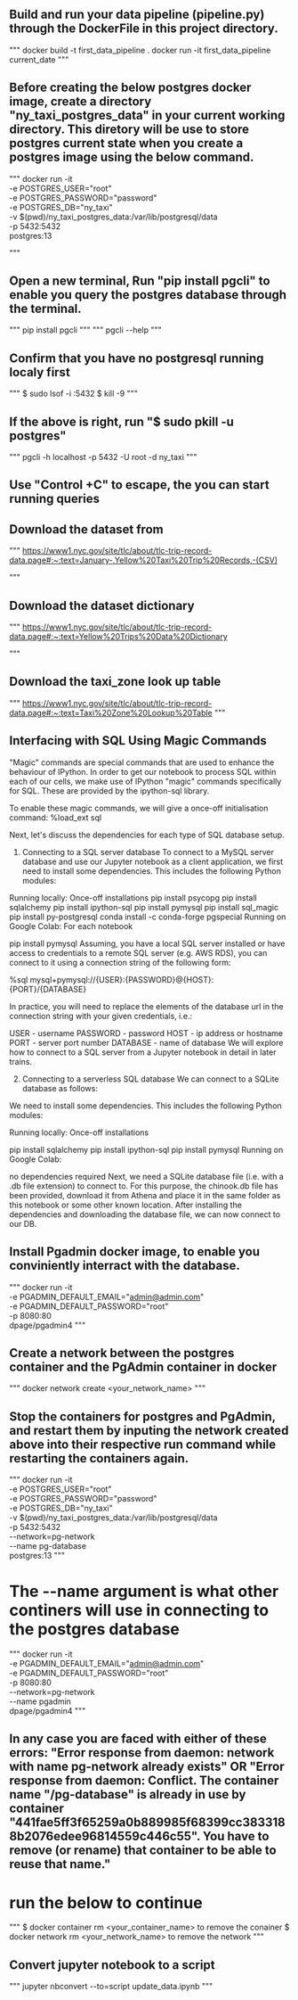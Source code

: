 ## Build and run your data pipeline (pipeline.py) through the DockerFile in this project directory.

"""
docker build -t first_data_pipeline .
docker run -it first_data_pipeline current_date
"""

## Before creating the below postgres docker image, create a directory "ny_taxi_postgres_data" in your current working directory. This diretory will be use to store postgres current state when you create a postgres image using the below command.

"""
docker run -it \
 -e POSTGRES_USER="root" \
 -e POSTGRES_PASSWORD="password" \
 -e POSTGRES_DB="ny_taxi" \
 -v $(pwd)/ny_taxi_postgres_data:/var/lib/postgresql/data \
 -p 5432:5432 \
 postgres:13

"""

## Open a new terminal, Run "pip install pgcli" to enable you query the postgres database through the terminal.

"""
pip install pgcli
"""
"""
pgcli --help
"""

## Confirm that you have no postgresql running localy first

"""
$ sudo lsof -i :5432
$ kill -9 <PID>
"""

## If the above is right, run "$ sudo pkill -u postgres"

"""
pgcli -h localhost -p 5432 -U root -d ny_taxi
"""

## Use "Control +C" to escape, the you can start running queries

## Download the dataset from

"""
https://www1.nyc.gov/site/tlc/about/tlc-trip-record-data.page#:~:text=January-,Yellow%20Taxi%20Trip%20Records,-(CSV)

"""

## Download the dataset dictionary

"""
https://www1.nyc.gov/site/tlc/about/tlc-trip-record-data.page#:~:text=Yellow%20Trips%20Data%20Dictionary

"""

## Download the taxi_zone look up table

"""
https://www1.nyc.gov/site/tlc/about/tlc-trip-record-data.page#:~:text=Taxi%20Zone%20Lookup%20Table
"""

## Interfacing with SQL Using Magic Commands

"Magic" commands are special commands that are used to enhance the behaviour of IPython. In order to get our notebook to process SQL within each of our cells, we make use of IPython "magic" commands specifically for SQL. These are provided by the ipython-sql library.

To enable these magic commands, we will give a once-off initialisation command: %load_ext sql

Next, let's discuss the dependencies for each type of SQL database setup.

1. Connecting to a SQL server database
   To connect to a MySQL server database and use our Jupyter notebook as a client application, we first need to install some dependencies. This includes the following Python modules:

Running locally: Once-off installations
pip install psycopg
pip install sqlalchemy
pip install ipython-sql
pip install pymysql
pip install sql_magic
pip install py-postgresql
conda install -c conda-forge pgspecial
Running on Google Colab: For each notebook

pip install pymysql
Assuming, you have a local SQL server installed or have access to credentials to a remote SQL server (e.g. AWS RDS), you can connect to it using a connection string of the following form:

%sql mysql+pymysql://{USER}:{PASSWORD}@{HOST}:{PORT}/{DATABASE}

In practice, you will need to replace the elements of the database url in the connection string with your given credentials, i.e.:

USER - username
PASSWORD - password
HOST - ip address or hostname
PORT - server port number
DATABASE - name of database
We will explore how to connect to a SQL server from a Jupyter notebook in detail in later trains.

2. Connecting to a serverless SQL database
   We can connect to a SQLite database as follows:

We need to install some dependencies. This includes the following Python modules:

Running locally: Once-off installations

pip install sqlalchemy
pip install ipython-sql
pip install pymysql
Running on Google Colab:

no dependencies required
Next, we need a SQLite database file (i.e. with a .db file extension) to connect to. For this purpose, the chinook.db file has been provided, download it from Athena and place it in the same folder as this notebook or some other known location.
After installing the dependencies and downloading the database file, we can now connect to our DB.

## Install Pgadmin docker image, to enable you conviniently interract with the database.

"""
docker run -it \
 -e PGADMIN_DEFAULT_EMAIL="admin@admin.com" \
 -e PGADMIN_DEFAULT_PASSWORD="root" \
 -p 8080:80 \
 dpage/pgadmin4
"""

## Create a network between the postgres container and the PgAdmin container in docker

"""
docker network create <your_network_name>
"""

## Stop the containers for postgres and PgAdmin, and restart them by inputing the network created above into their respective run command while restarting the containers again.

"""
docker run -it \
 -e POSTGRES_USER="root" \
 -e POSTGRES_PASSWORD="password" \
 -e POSTGRES_DB="ny_taxi" \
 -v $(pwd)/ny_taxi_postgres_data:/var/lib/postgresql/data \
 -p 5432:5432 \
 --network=pg-network \
 --name pg-database \
 postgres:13
"""

# The --name argument is what other continers will use in connecting to the postgres database

"""
docker run -it \
 -e PGADMIN_DEFAULT_EMAIL="admin@admin.com" \
 -e PGADMIN_DEFAULT_PASSWORD="root" \
 -p 8080:80 \
 --network=pg-network \
 --name pgadmin \
 dpage/pgadmin4
"""

## In any case you are faced with either of these errors: "Error response from daemon: network with name pg-network already exists" OR "Error response from daemon: Conflict. The container name "/pg-database" is already in use by container "441fae5ff3f65259a0b889985f68399cc3833188b2076edee96814559c446c55". You have to remove (or rename) that container to be able to reuse that name."

# run the below to continue

"""
$ docker container rm <your_container_name> to remove the conainer
$ docker network rm <your_network_name> to remove the network
"""

## Convert jupyter notebook to a script

"""
jupyter nbconvert --to=script update_data.ipynb
"""
